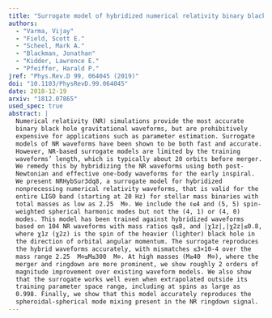 ```yaml
---
title: "Surrogate model of hybridized numerical relativity binary black hole waveforms"
authors:
  - "Varma, Vijay"
  - "Field, Scott E."
  - "Scheel, Mark A."
  - "Blackman, Jonathan"
  - "Kidder, Lawrence E."
  - "Pfeiffer, Harald P."
jref: "Phys.Rev.D 99, 064045 (2019)"
doi: "10.1103/PhysRevD.99.064045"
date: 2018-12-19
arxiv: "1812.07865"
used_spec: true
abstract: |
  Numerical relativity (NR) simulations provide the most accurate
  binary black hole gravitational waveforms, but are prohibitively
  expensive for applications such as parameter estimation. Surrogate
  models of NR waveforms have been shown to be both fast and accurate.
  However, NR-based surrogate models are limited by the training
  waveforms’ length, which is typically about 20 orbits before merger.
  We remedy this by hybridizing the NR waveforms using both post-
  Newtonian and effective one-body waveforms for the early inspiral.
  We present NRHybSur3dq8, a surrogate model for hybridized
  nonprecessing numerical relativity waveforms, that is valid for the
  entire LIGO band (starting at 20 Hz) for stellar mass binaries with
  total masses as low as 2.25  M⊙. We include the ℓ≤4 and (5, 5) spin-
  weighted spherical harmonic modes but not the (4, 1) or (4, 0)
  modes. This model has been trained against hybridized waveforms
  based on 104 NR waveforms with mass ratios q≤8, and |χ1z|,|χ2z|≤0.8,
  where χ1z (χ2z) is the spin of the heavier (lighter) black hole in
  the direction of orbital angular momentum. The surrogate reproduces
  the hybrid waveforms accurately, with mismatches ≲3×10-4 over the
  mass range 2.25  M⊙≤M≤300  M⊙. At high masses (M≳40  M⊙), where the
  merger and ringdown are more prominent, we show roughly 2 orders of
  magnitude improvement over existing waveform models. We also show
  that the surrogate works well even when extrapolated outside its
  training parameter space range, including at spins as large as
  0.998. Finally, we show that this model accurately reproduces the
  spheroidal-spherical mode mixing present in the NR ringdown signal.
---
```

